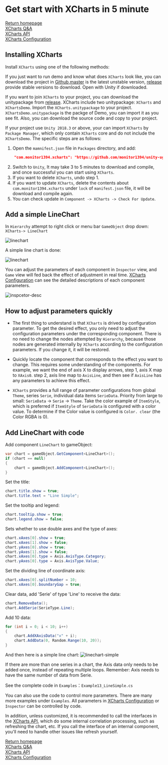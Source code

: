 # Get start with XCharts in 5 minute

[Return homepage](https://github.com/monitor1394/unity-ugui-XCharts)  
[XCharts Q&A](https://github.com/monitor1394/unity-ugui-XCharts/blob/master/Assets/XCharts/Documentation/xcharts-questions-and-answers-EN.md)  
[XCharts API](https://github.com/monitor1394/unity-ugui-XCharts/blob/master/Assets/XCharts/Documentation/xcharts-api-EN.md)  
[XCharts Configuration](https://github.com/monitor1394/unity-ugui-XCharts/blob/master/Assets/XCharts/Documentation/xcharts-configuration-EN.md)

## Installing XCharts

Install `XCharts` using one of the following methods:

If you just want to run demo and know what does `XCharts` look like, you can download the project in [Github](https://github.com/monitor1394/unity-ugui-XCharts),[master](https://github.com/monitor1394/unity-ugui-XCharts/archive/master.zip) is the latest unstable version, [release](https://github.com/monitor1394/unity-ugui-XCharts/releases) provide stable versions to download. Open with Unity if downloaded.

If you want to join `XCharts` to your project, you can download the unitypackage from [release](https://github.com/monitor1394/unity-ugui-XCharts/releases). XCharts include two unitypackage: `XCharts` and `XChartsDemo`. Import the `XCharts.unitypackage` to your project. `XChartsDemo.unitypackage` is the packge of Demo, you can import it as you see fit. Also, you can download the source code and copy to your project.

If your project use `Unity 2018.3` or above, your can import `XCharts` by `Package Manager`, which only contain `XCharts` core and do not include the `XChartsDemo`. The specific steps are as follows:

1. Open the `mamnifest.json` file in `Packages` directory, and add:
``` json
    "com.monitor1394.xcharts": "https://github.com/monitor1394/unity-ugui-XCharts.git#upm",
```
2. Switch to `Unity`, It may take 3 to 5 minutes to download and compile, and once successful you can start using `XCharts`.
3. If you want to delete `XCharts`, undo step 1.
4. If you want to update `XCharts`, delete the contents about `com.monitor1394.xcharts` under `lock` of `manifest.json` file, it will be download and compile again.
5. You can check update in `Component -> XCharts -> Check For Update`.

## Add a simple LineChart

In `Hierarchy` attempt to right click or menu bar `GameObject` drop down: `XCharts-> LineChart`

![linechart](screenshot/op_addchart.png)

A simple line chart is done:

![linechart](screenshot/linechart.png)

You can adjust the parameters of each component in `Inspector` view, and `Game` view will fed back the effect of adjustment in real time. [XCharts Configuration](xcharts-configuration-EN.md) can see the detailed descriptions of each component parameters.

![inspcetor-desc](screenshot/inpsector-desc.png)

## How to adjust parameters quickly

* The first thing to understand is that `XCharts` is drived by configuration parameter. To get the desired effect, you only need to adjust the configuration parameters under the corresponding component. There is no need to change the nodes attempted by `Hierarchy`, because those nodes are generated internally by `XCharts` according to the configuration parameters. If you change it, it will be restored.

* Quickly locate the component that corresponds to the effect you want to change. This requires some understanding of the components. For example, we want the end of axis X to display arrows, step 1, axis X map to `XAxis0`. step 2, axis line map to `AxisLine`, and then see if `AxisLine` has any parameters to achieve this effect.

* `XCharts` provides a full range of parameter configurations from global `Theme`, series `Serie`, individual data items `SerieData`. Priority from large to small: `SerieData` -> `Serie` -> `Theme`. Take the color example of `ItemStyle`, which is preferred if `ItemStyle` of `SerieData` is configured with a color value. To determine if the Color value is configured is `Color. clear` (the Color RGBA is 0).

## Add LineChart with code

Add component `LineChart` to gameObject:

```C#
var chart = gameObject.GetComponent<LineChart>();
if (chart == null)
{
    chart = gameObject.AddComponent<LineChart>();
}
```

Set the title:

```C#
chart.title.show = true;
chart.title.text = "Line Simple";
```

Set the tooltip and legend:

```C#
chart.tooltip.show = true;
chart.legend.show = false;
```

Sets whether to use double axes and the type of axes:

```C#
chart.xAxes[0].show = true;
chart.xAxes[1].show = false;
chart.yAxes[0].show = true;
chart.yAxes[1].show = false;
chart.xAxes[0].type = Axis.AxisType.Category;
chart.yAxes[0].type = Axis.AxisType.Value;
```

Set the dividing line of coordinate axis:

```C#
chart.xAxes[0].splitNumber = 10;
chart.xAxes[0].boundaryGap = true;
```

Clear data, add 'Serie' of type 'Line' to receive the data:

```C#
chart.RemoveData();
chart.AddSerie(SerieType.Line);
```

Add 10 data:

```C#
for (int i = 0; i < 10; i++)
{
    chart.AddXAxisData("x" + i);
    chart.AddData(0, Random.Range(10, 20));
}
```

And then here is a simple line chart:
![linechart-simple](screenshot/linechart-simple.png)

If there are more than one series in a chart, the Axis data only needs to be added once, instead of repeating multiple loops. Remember: Axis needs to have the same number of data from Serie.

See the complete code in `Examples`：`Example13_LineSimple.cs`  

You can also use the code to control more parameters. There are many more examples under `Examples`. All parameters in [XCharts Configuration](xcharts-configuration-EN.md) or `Inspector` can be controlled by code.

In addition, unless customized, it is recommended to call the interfaces in the [XCharts API](https://github.com/monitor1394/unity-ugui-XCharts/blob/master/Assets/XCharts/Documentation/xcharts-api-EN.md), which do some internal correlation processing, such as refreshing the chart, etc. If you call the interface of an internal component, you'll need to handle other issues like refresh yourself.

[Return homepage](https://github.com/monitor1394/unity-ugui-XCharts)  
[XCharts Q&A](https://github.com/monitor1394/unity-ugui-XCharts/blob/master/Assets/XCharts/Documentation/xcharts-questions-and-answers-EN.md)  
[XCharts API](https://github.com/monitor1394/unity-ugui-XCharts/blob/master/Assets/XCharts/Documentation/xcharts-api-EN.md)  
[XCharts Configuration](https://github.com/monitor1394/unity-ugui-XCharts/blob/master/Assets/XCharts/Documentation/xcharts-configuration-EN.md)
